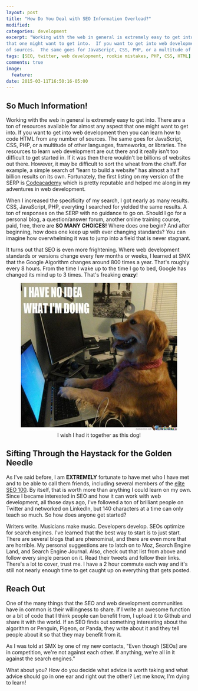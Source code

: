 ```yaml
---
layout: post
title: "How Do You Deal with SEO Information Overload?"
modified:
categories: development
excerpt: "Working with the web in general is extremely easy to get into.  There are a ton of resources available for almost any aspect
that one might want to get into.  If you want to get into web development then you can learn how to code HTML from any number
of sources.  The same goes for JavaScript, CSS, PHP, or a multitude of other languages, frameworks, or libraries. "
tags: [SEO, twitter, web development, rookie mistakes, PHP, CSS, HTML]
comments: true
image:
  feature:
date: 2015-03-11T16:50:16-05:00
---
```


## So Much Information!

Working with the web in general is extremely easy to get into.  There are a ton of resources available for almost any aspect
that one might want to get into.  If you want to get into web development then you can learn how to code HTML from any number
of sources.  The same goes for JavaScript, CSS, PHP, or a multitude of other languages, frameworks, or libraries.  The resources
to learn web development are out there and it really isn't too difficult to get started in.  If it was then there wouldn't be
billions of websites out there.  However, it may be difficult to sort the wheat from the chaff.  For example, a simple search
of "learn to build a website" has almost a half billion results on its own.  Fortunately, the first listing on my version of the SERP
is [Codeacademy](http://www.codeacademy.com) which is pretty reputable and helped me along in my adventures in web development.

When I increased the specificity of my search, I got nearly as many results.  CSS, JavaScript, PHP, everyting I searched for
yielded the same results.  A ton of responses on the SERP with no guidance to go on.  Should I go for a personal blog, a question/answer
forum, another online training course, paid, free, there are **SO MANY CHOICES!**  Where does one begin?  And after beginning, how does
one keep up with ever changing standards?  You can imagine how overwhelming it was to jump into a field that is never stagnant.

It turns out that SEO is even more frightening.  Where web development standards or versions change every few months or weeks,
I learned at SMX that the Google Algorithm changes around 800 times a year.  That's roughly every 8 hours.  From the time I wake up
to the time I go to bed, Google has changed its mind up to 3 times.  That's freaking **crazy**!

<figure style="text-align: center;">
  <img id='dog' src='/images/meme_dog.jpg' alt='I am really clueless, just like this dog' style='height: 400px; width: auto;'>
  <figcaption>I wish I had it together as this dog!</figcaption>
</figure>

## Sifting Through the Haystack for the Golden Needle

As I've said before, I am **EXTREMELY** fortunate to have met who I have met and to be able to call them friends,
including several members of the [elite SEO 100](https://gotbusinessquestions.org/seo-experts/?hvid=1W8uJ8).  By itself,
that is worth more than anything I could learn on my own.  Since I became interested in SEO and how it can work with
web development, all those days ago, I've followed a ton of brilliant people on Twitter and networked on LinkedIn, but
140 characters at a time can only teach so much.  So how does anyone get started?

Writers write.  Musicians make music.  Developers develop.  SEOs optimize for search engines.  I've learned that the best way
to start is to just start.  There are several blogs that are phenominal, and there are even more that are horrible.  My personal
suggestions are to latch on to Moz, Search Engine Land, and Search Engine Journal.  Also, check out that list from above and follow
every single person on it.  Read their tweets and follow their links.  There's a lot to cover, trust me.  I have a 2 hour commute
each way and it's still not nearly enough time to get caught up on everything that gets posted.

## Reach Out

One of the many things that the SEO and web development communities have in common is their willingness to share.  If I write
an awesome function or a bit of code that I think people can benefit from, I upload it to Github and share it with the world.
If an SEO finds out something interesting about the algorithm or Penguin, Pigeon, or Panda, they write about it and they tell people
about it so that they may benefit from it.

As I was told at SMX by one of my new contacts, "Even though [SEOs] are in competition, we're not against each other.  If anything,
we're all in it against the search engines."

What about you?  How do you decide what advice is worth taking and what advice should go in one ear and right out the other?
Let me know, I'm dying to learn!




